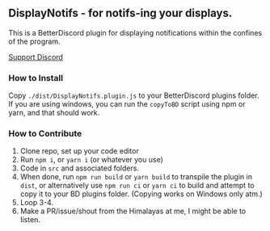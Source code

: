 ## DisplayNotifs - for notifs-ing your displays.

This is a BetterDiscord plugin for displaying notifications within the confines of the program.

[Support Discord](https://discord.gg/KRwX5tKxYd)

### How to Install
Copy `./dist/DisplayNotifs.plugin.js` to your BetterDiscord plugins folder.
If you are using windows, you can run the `copyToBD` script using npm or yarn, and that should work.

### How to Contribute
1. Clone repo, set up your code editor
2. Run `npm i`, or `yarn i` (or whatever you use)
3. Code in `src` and associated folders.
4. When done, run `npm run build` or `yarn build` to transpile the plugin in `dist`, or alternatively use `npm run ci` or `yarn ci` to build and attempt to copy it to your BD plugins folder. (Copying works on Windows only atm.)
5. Loop 3-4.
6. Make a PR/issue/shout from the Himalayas at me, I might be able to listen.

